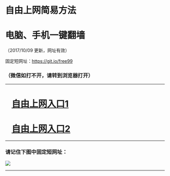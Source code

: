 ﻿# 自由上网简易方法

# 电脑、手机一键翻墙

（2017/10/09 更新，网址有效）

固定短网址：https://git.io/free99

### （微信如打不开，请转到浏览器打开）


***





# &nbsp;&nbsp; <a href="http://ft2822412031.fwq-tz-1001.info/fwqtz01.html?t=1009001240 " target="_blank">自由上网入口1</a>
# &nbsp;&nbsp; <a href="http://ft155931831.fwq-tz-1002.info/fwqtz02.html?t=100900120649 " target="_blank">自由上网入口2</a>
***

### 请记住下图中固定短网址：

<img src="https://s3-us-west-2.amazonaws.com/fwq-1001/yjfq-20170905okok.png" /> 


***

